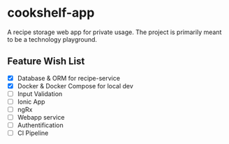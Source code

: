 # cookshelf-app

A recipe storage web app for private usage. The project is primarily meant to be a technology playground.

## Feature Wish List

- [x] Database & ORM for recipe-service
- [x] Docker & Docker Compose for local dev
- [ ] Input Validation
- [ ] Ionic App
- [ ] ngRx
- [ ] Webapp service
- [ ] Authentification
- [ ] CI Pipeline
